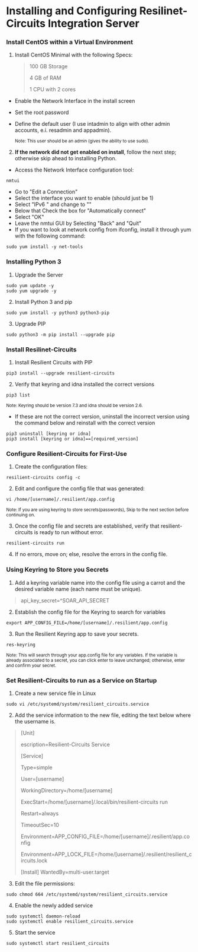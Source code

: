 # Installing and Configuring Resilinet-Circuits Integration Server

### Install CentOS within a Virtual Environment

1. Install CentOS Minimal with the following Specs:

	>100 GB Storage
	>
	>4 GB of RAM
	>
	>1 CPU with 2 cores
	
- Enable the Network Interface in the install screen
- Set the root password
- Define the default user (I use intadmin to align with other admin accounts, e.i. resadmin and appadmin).

	<sup>Note: This user should be an admin (gives the ability to use sudo).</sup>

2. **If the network did not get enabled on install**, follow the next step; otherwise skip ahead to installing Python.
- Access the Network Interface configuration tool:
```
nmtui
```
- Go to "Edit a Connection"
- Select the interface you want to enable (should just be 1)
- Select "IPv6 <Automatic>" and change to "<Ignore>"
- Below that Check the box for "Automatically connect"
- Select "OK"
- Leave the nmtui GUI by Selecting "Back" and "Quit"
- If you want to look at network config from ifconfig, install it through yum with the following command:
```
sudo yum install -y net-tools
```


### Installing Python 3

1. Upgrade the Server
```
sudo yum update -y
sudo yum upgrade -y
```
2. Install Python 3 and pip
```
sudo yum install -y python3 python3-pip
```
3. Upgrade PIP
```
sudo python3 -m pip install --upgrade pip
```


### Install Resilinet-Circuits

1. Install Resilient Circuits with PIP
```
pip3 install --upgrade resilient-circuits
```
2. Verify that keyring and idna installed the correct versions
```
pip3 list
```
  <sub>Note: Keyring should be version 7.3 and idna should be version 2.6.</sub>
  
- If these are not the correct version, uninstall the incorrect version using the command below and reinstall with the correct version
  
```
pip3 uninstall [keyring or idna]
pip3 install [keyring or idna]==[required_version]
```


### Configure Resilient-Circuits for First-Use

1. Create the configuration files:
```
resilient-circuits config -c
```
2. Edit and configure the config file that was generated:
```
vi /home/[username]/.resilient/app.config
```
<sub>Note: If you are using keyring to store secrets(passwords), Skip to the next section before continuing on.</sub>

3. Once the config file and secrets are established, verify that resilient-circuits is ready to run without error.
```
resilient-circuits run
```
4. If no errors, move on; else, resolve the errors in the config file.


### Using Keyring to Store you Secrets

1. Add a keyring variable name into the config file using a carrot and the desired variable name (each name must be unique).

>api_key_secret=^SOAR_API_SECRET

2. Establish the config file for the Keyring to search for variables
```
export APP_CONFIG_FILE=/home/[username]/.resilient/app.config
```
3. Run the Resilient Keyring app to save your secrets.
```
res-keyring
```
<sub>Note: This will search through your app.config file for any variables. If the variable is already associated to a secret, you can click enter to leave unchanged; otherwise, enter and confirm your secret.</sub>


### Set Resilient-Circuits to run as a Service on Startup

1. Create a new service file in Linux
```
sudo vi /etc/systemd/system/resilient_circuits.service
```
2. Add the service information to the new file, editing the text below where the username is.

>[Unit]
>
>escription=Resilient-Circuits Service
>
>
>[Service]
>
>Type=simple
>
>User=[username]
>
>WorkingDirectory=/home/[username]
>
>ExecStart=/home/[username]/.local/bin/resilient-circuits run
>
>Restart=always
>
>TimeoutSec=10
>
>Environment=APP_CONFIG_FILE=/home/[username]/.resilient/app.config
>
>Environment=APP_LOCK_FILE=/home/[username]/.resilient/resilient_circuits.lock
>
>
>[Install]
>WantedBy=multi-user.target

3. Edit the file permissions:
```
sudo chmod 664 /etc/systemd/system/resilient_circuits.service
```
4. Enable the newly added service
```
sudo systemctl daemon-reload 
sudo systemctl enable resilient_circuits.service
```
5. Start the service
```
sudo systemctl start resilient_circuits
```
